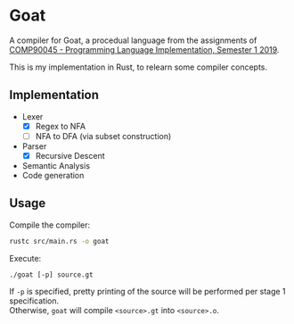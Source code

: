 # Goat
A compiler for Goat, a procedual language from the assignments of [COMP90045 - Programming Language Implementation, Semester 1 2019](https://handbook.unimelb.edu.au/2019/subjects/comp90045/print).

This is my implementation in Rust, to relearn some compiler concepts.

## Implementation
- Lexer
  - [x] Regex to NFA
  - [ ] NFA to DFA (via subset construction)
- Parser
  - [x] Recursive Descent
- Semantic Analysis
- Code generation

## Usage
Compile the compiler:
```sh
rustc src/main.rs -o goat
```

Execute:
```
./goat [-p] source.gt
```
If `-p` is specified, pretty printing of the source will be performed per stage 1 specification.\
Otherwise, `goat` will compile `<source>.gt` into `<source>.o`.
